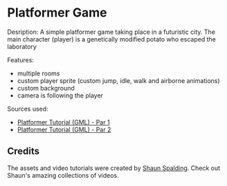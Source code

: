 # Platformer Game 

Desription:
A simple platformer game taking place in a futuristic city. The main character (player) is a genetically modified potato who escaped the laboratory

Features:
* multiple rooms
* custom player sprite (custom jump, idle, walk and airborne animations)
* custom background
* camera is following the player

Sources used:
* [Platformer Tutorial (GML) - Par 1](https://youtu.be/2z4981CxFkw)
* [Platformer Tutorial (GML) - Par 2](https://youtu.be/CUFm5DZm-A8)


## Credits
The assets and video tutorials were created by [Shaun Spalding](https://www.youtube.com/c/ShaunSpalding).
Check out Shaun's amazing collections of videos.

